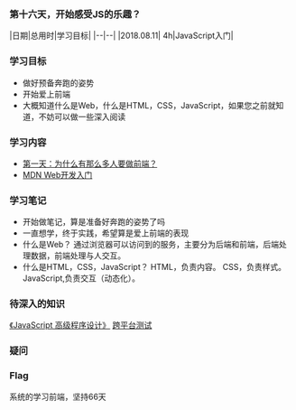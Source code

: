 ### 第十六天，开始感受JS的乐趣？

|日期|总用时|学习目标|
|--|--|
|2018.08.11| 4h|JavaScript入门|

### 学习目标
- 做好预备奔跑的姿势
- 开始爱上前端
- 大概知道什么是Web，什么是HTML，CSS，JavaScript，如果您之前就知道，不妨可以做一些深入阅读

### 学习内容
- [第一天：为什么有那么多人要做前端？](http://ife.baidu.com/course/detail/id/28)
- [MDN Web开发入门](https://developer.mozilla.org/zh-CN/docs/Learn/Getting_started_with_the_web)
### 学习笔记
- 开始做笔记，算是准备好奔跑的姿势了吗
- 一直想学，终于实践，希望算是爱上前端的表现
- 什么是Web？
  通过浏览器可以访问到的服务，主要分为后端和前端，后端处理数据，前端处理与人交互。
- 什么是HTML，CSS，JavaScript？
  HTML，负责内容。
  CSS，负责样式。
  JavaScript,负责交互（动态化）。


### 待深入的知识
[《JavaScript 高级程序设计》](https://book.douban.com/subject/10546125/)
[跨平台测试](https://developer.mozilla.org/en-US/docs/Learn/Tools_and_testing/Cross_browser_testing)
### 疑问

### Flag
系统的学习前端，坚持66天
